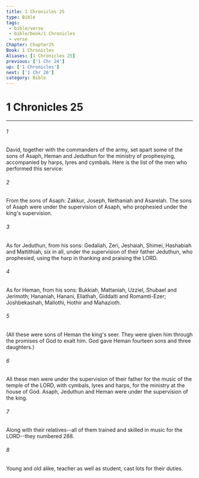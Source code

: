 ```yaml
---
title: 1 Chronicles 25
type: Bible
tags:
 - bible/verse
 - bible/book/1 Chronicles
 - verse
Chapter: Chapter25
Book: 1 Chronicles
Aliases: [1 Chronicles 25]
previous: ['1 Chr 24']
up: ['1 Chronicles']
next: ['1 Chr 26']
category: Bible
---
```

# 1 Chronicles 25

***


###### 1 
David, together with the commanders of the army, set apart some of the sons of Asaph, Heman and Jeduthun for the ministry of prophesying, accompanied by harps, lyres and cymbals. Here is the list of the men who performed this service: 

###### 2 
From the sons of Asaph: Zakkur, Joseph, Nethaniah and Asarelah. The sons of Asaph were under the supervision of Asaph, who prophesied under the king's supervision. 

###### 3 
As for Jeduthun, from his sons: Gedaliah, Zeri, Jeshaiah, Shimei, Hashabiah and Mattithiah, six in all, under the supervision of their father Jeduthun, who prophesied, using the harp in thanking and praising the LORD. 

###### 4 
As for Heman, from his sons: Bukkiah, Mattaniah, Uzziel, Shubael and Jerimoth; Hananiah, Hanani, Eliathah, Giddalti and Romamti-Ezer; Joshbekashah, Mallothi, Hothir and Mahazioth. 

###### 5 
(All these were sons of Heman the king's seer. They were given him through the promises of God to exalt him. God gave Heman fourteen sons and three daughters.) 

###### 6 
All these men were under the supervision of their father for the music of the temple of the LORD, with cymbals, lyres and harps, for the ministry at the house of God. Asaph, Jeduthun and Heman were under the supervision of the king. 

###### 7 
Along with their relatives--all of them trained and skilled in music for the LORD--they numbered 288. 

###### 8 
Young and old alike, teacher as well as student, cast lots for their duties. 
